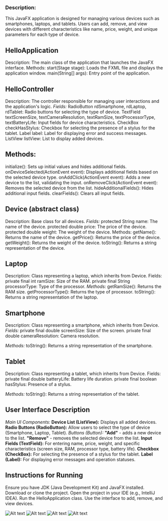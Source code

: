 ### Description: 
This JavaFX application is designed for managing various devices such as smartphones, laptops, and tablets. 
Users can add, remove, and view devices with different characteristics like name, price, weight, and unique parameters for each type of device.


## HelloApplication
Description: The main class of the application that launches the JavaFX interface.
Methods:
start(Stage stage): Loads the FXML file and displays the application window.
main(String[] args): Entry point of the application.

## HelloController
Description: The controller responsible for managing user interactions and the application's logic.
*Fields:*
RadioButton rdSmartphone, rdLaptop, rdTablet: Radio buttons for selecting the type of device.
TextField textScreenSize, textCameraResolution, textRamSize, textProcessorType, textBatteryLife: Input fields for device characteristics.
CheckBox checkHasStylus: Checkbox for selecting the presence of a stylus for the tablet.
Label label: Label for displaying error and success messages.
ListView<String> listView: List to display added devices.

## Methods:
initialize(): Sets up initial values and hides additional fields.
onDeviceSelected(ActionEvent event): Displays additional fields based on the selected device type.
onAddClick(ActionEvent event): Adds a new device to the list, validating the input.
onRemoveClick(ActionEvent event): Removes the selected device from the list.
hideAdditionalFields(): Hides additional input fields.
clearFields(): Clears all input fields.

## Device (abstract class)
Description: Base class for all devices.
*Fields:*
protected String name: The name of the device.
protected double price: The price of the device.
protected double weight: The weight of the device.
Methods:
getName(): Returns the name of the device.
getPrice(): Returns the price of the device.
getWeight(): Returns the weight of the device.
toString(): Returns a string representation of the device.

## Laptop
Description: Class representing a laptop, which inherits from Device.
Fields:
private final int ramSize: Size of the RAM.
private final String processorType: Type of the processor.
*Methods:*
getRamSize(): Returns the RAM size.
getProcessorType(): Returns the type of processor.
toString(): Returns a string representation of the laptop.

## Smartphone
Description: Class representing a smartphone, which inherits from Device.
*Fields:*
private final double screenSize: Size of the screen.
private final double cameraResolution: Camera resolution.

*Methods:*
toString(): Returns a string representation of the smartphone.

## Tablet
Description: Class representing a tablet, which inherits from Device.
Fields:
private final double batteryLife: Battery life duration.
private final boolean hasStylus: Presence of a stylus.

*Methods:*
toString(): Returns a string representation of the tablet.

## User Interface Description
*Main UI Components:*
**Device List (ListView):** Displays all added devices.
**Radio Buttons (RadioButton):** Allow users to select the type of device (Smartphone, Laptop, Tablet).
*Buttons (Button):*
**"Add"** - adds a new device to the list.
**"Remove"** - removes the selected device from the list.
**Input Fields (TextField):** For entering name, price, weight, and specific characteristics (screen size, RAM, processor type, battery life).
**Checkbox (CheckBox):** For selecting the presence of a stylus for the tablet.
**Label (Label):** For displaying error messages and operation statuses.

 ## Instructions for Running
Ensure you have JDK (Java Development Kit) and JavaFX installed.
Download or clone the project.
Open the project in your IDE (e.g., IntelliJ IDEA).
Run the HelloApplication class.
Use the interface to add, remove, and view devices.

![Alt text](path/to/your/image.jpg)
![Alt text](path/to/your/image.jpg)
![Alt text](path/to/your/image.jpg)
![Alt text](path/to/your/image.jpg)

